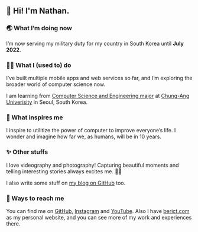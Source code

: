 ## 👋 Hi! I'm Nathan.

### 🌏 What I’m doing now

I’m now serving my military duty for my country in South Korea until **July 2022**.

### 👨‍💻 What I (used to) do

I’ve built multiple mobile apps and web services so far, and I’m exploring the broader world of computer science now.

I am learning from [Computer Science and Engineering major](https://cse.cau.ac.kr) at [Chung-Ang Univerisity](https://cau.ac.kr) in Seoul, South Korea.

### 🚀 What inspires me

I inspire to utilitize the power of computer to improve everyone’s life. I wonder and imagine how far we, as humans, will be in 10 years.

### ✨ Other stuffs

I love videography and photography! Capturing beautiful moments and telling interesting stories always excites me. 🎥📸

I also write some stuff on [my blog on GitHub](https://ntcho.github.io) too.

### 🔭 Ways to reach me

You can find me on [GitHub](https://github.com/ntcho), [Instagram](https://instagram.com/nt.cho) and [YouTube](https://youtube.com/nathancho). Also I have [berict.com](https://berict.com) as my personal website, and you can see more of my work and experiences there.
